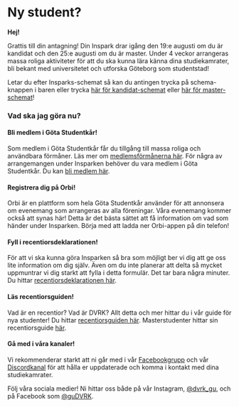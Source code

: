 # Ny student?

**Hej!**

Grattis till din antagning! Din Inspark drar igång den 19:e augusti om du är kandidat och den 25:e augusti om du är master. Under 4 veckor arrangeras massa roliga aktiviteter för att du ska kunna lära känna dina studiekamrater, bli bekant med universitetet och utforska Göteborg som studentstad!

Letar du efter Insparks-schemat så kan du antingen trycka på schema-knappen i baren eller trycka 
[här för kandidat-schemat](/committees/dvrk/schedule/bachelor) eller [här för master-schemat](/committees/dvrk/schedule/master)!

### Vad ska jag göra nu?

#### Bli medlem i Göta Studentkår!

Som medlem i Göta Studentkår får du tillgång till massa roliga och användbara förmåner. Läs mer om [medlemsförmånerna här](https://www.gotastudentkar.se/sv/medlemsformaner). För några av arrangemangen under Insparken behöver du vara medlem i Göta Studentkår. Du kan [bli medlem här](https://medlem.gotastudentkar.se/sv).


#### Registrera dig på Orbi!

Orbi är en plattform som hela Göta Studentkår använder för att annonsera om evenemang som arrangeras av alla föreningar. Våra evenemang kommer också att synas här! Detta är det bästa sättet att få information om vad som händer under Insparken. Börja med att ladda ner Orbi-appen på din telefon!

#### Fyll i recentiorsdeklarationen!

För att vi ska kunna göra Insparken så bra som möjligt ber vi dig att ge oss lite information om dig själv. Även om du inte planerar att delta så mycket uppmuntrar vi dig starkt att fylla i detta formulär. Det tar bara några minuter. Du hittar [recentiorsdeklarationen här](/committees/dvrk/form).


#### Läs recentiorsguiden!
Vad är en recentior? Vad är DVRK? Allt detta och mer hittar du i vår guide för nya studenter! Du hittar [recentiorsguiden här](/committees/dvrk/bachelor). Masterstudenter hittar sin recentiorsguide [här](/committees/dvrk/master).

#### Gå med i våra kanaler!
Vi rekommenderar starkt att ni går med i vår [Facebookgrupp](https://www.facebook.com/groups/868507685108910/?rdid=YORi62wGgLHYgWqM&share_url=https%3A%2F%2Fwww.facebook.com%2Fshare%2Fqe8fWdeHw3SD8tzs%2F) och vår [Discordkanal](https://discord.com/invite/UdUUhdgXk8) för att hålla er uppdaterade och komma i kontakt med dina studiekamrater.

Följ våra sociala medier!
Ni hittar oss både på vår Instagram, [@dvrk_gu](https://www.instagram.com/dvrk_gu/), och på Facebook som [@guDVRK](https://www.facebook.com/guDVRK).
 
